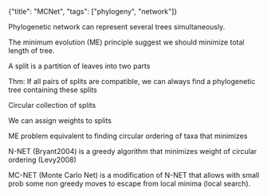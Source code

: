 {"title": "MCNet", "tags": ["phylogeny", "network"]}

Phylogenetic network can represent several trees simultaneously.

The minimum evolution (ME) principle suggest we should minimize total length of tree.

A split is a partition of leaves into two parts

Thm: If all pairs of splits are compatible, we can always find a phylogenetic
tree containing these splits

Circular collection of splits

We can assign weights to splits

ME problem equivalent to finding circular ordering of taxa that minimizes

N-NET (Bryant2004) is a greedy algorithm that minimizes weight of circular
ordering (Levy2008)

MC-NET (Monte Carlo Net) is a modification of N-NET that allows with small prob
some non greedy moves to escape from local minima (local search).
